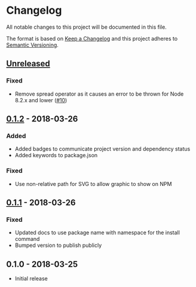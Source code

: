 # Changelog
All notable changes to this project will be documented in this file.

The format is based on [Keep a Changelog](http://keepachangelog.com/en/1.0.0/)
and this project adheres to [Semantic Versioning](http://semver.org/spec/v2.0.0.html).

## [Unreleased]

### Fixed

* Remove spread operator as it causes an error to be thrown for Node 8.2.x and lower
([#10](https://github.com/CondeNast/perf-timeline-cli/issues/10))

## [0.1.2] - 2018-03-26

### Added

* Added badges to communicate project version and dependency status
* Added keywords to package.json

### Fixed

* Use non-relative path for SVG to allow graphic to show on NPM

## [0.1.1] - 2018-03-26

### Fixed

* Updated docs to use package name with namespace for the install command
* Bumped version to publish publicly

## 0.1.0 - 2018-03-25

* Initial release

[Unreleased]: https://github.com/CondeNast/perf-timeline/compare/0.1.2...master
[0.1.2]: https://github.com/CondeNast/perf-timeline/compare/0.1.1...0.1.2
[0.1.1]: https://github.com/CondeNast/perf-timeline/compare/0.1.0...0.1.1
